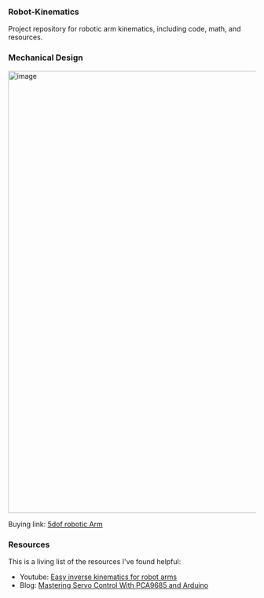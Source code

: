 ### Robot-Kinematics
Project repository for robotic arm kinematics, including code, math, and resources.

### Mechanical Design
<img width="1000" height="898" alt="image" src="https://github.com/user-attachments/assets/824b3c2f-c3af-4d8b-99b8-e68f9cd34507" />

Buying link: [5dof robotic Arm](https://www.amazon.in/Printed-Bots-Quality-Compatible-Bluetooth/dp/B08R2JLKYM)
 
### Resources
This is a living list of the resources I've found helpful:
* Youtube: [Easy inverse kinematics for robot arms](https://www.youtube.com/watch?v=Q-UeYEpwXXU)
* Blog: [Mastering Servo Control With PCA9685 and Arduino](https://www.instructables.com/Mastering-Servo-Control-With-PCA9685-and-Arduino/)
